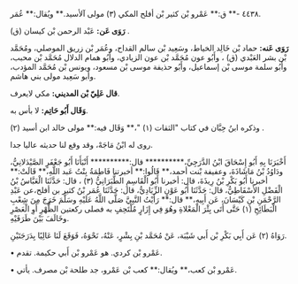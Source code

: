 ٤٤٣٨ -** ق:** عَمْرو بْن كثير بْن أفلح المكي (٣) مولى آلأسيد.** ويُقال:** عُمَر.

**رَوَى عَن:** عَبْد الرحمن بْن كيسان (ق) .

**رَوَى عَنه:** حماد بْن خَالِد الخياط، وسَعِيد بْن سالم القداح، وعُمَر بْن زريق الموصلي، ومُحَمَّد بْن بشر العَبْدي (ق) ، وأَبُو عون مُحَمَّد بْن عون الزيادي، وأَبُو همام الدلال مُحَمَّد بْن محبب، وأَبُو سلمة موسى بْن إسماعيل، وأَبُو حذيفة موسى بْن مسعود، ويونس بْن مُحَمَّد المؤدب، وأبو سَعِيد مولى بني هاشم.

**قال عَلِيّ بْن المديني:** مكي لايعرف.

**وَقَال أَبُو حَاتِم:** لا بأس به.

وذكره ابنُ حِبَّان في كتاب "الثقات (١) "،** وَقَال فيه:** مولى خالد ابن أسيد (٢) .

روى له ابْنُ مَاجَهْ، وقد وقع لنا حديثه عاليا جدا.

أَخْبَرَنَا بِهِ أَبُو إِسْحَاقَ ابْنُ الدَّرَجِيِّ،********** قال:********** أَنْبَأَنَا أَبُو جَعْفَرٍ الصَّيْدَلانِيُّ، ودَاوُدُ بْنُ مَاشَاذَةَ، وعفيفة بْنت أحمد،** قَالُوا:** أخبرتنا فَاطِمَةُ بِنْتُ عَبد اللَّهِ،** قَالَتْ:** أخبرنا أَبُو بَكْرِ بْنُ رِيذَةَ، قال: أخبرنا أَبُو الْقَاسِمِ الطَّبَرَانِيُّ (٣) ، قال: حَدَّثَنَا الْعَبَّاسُ بْنُ الْفَضْلِ الأَسْفَاطِيُّ، قال: حَدَّثَنَا أَبُو عَوْنٍ الزِّيَادِيُّ، قال: حَدَّثَنَا عُمَر بْنُ كثير بن أفلح،عن عَبْدِ الرَّحْمَنِ بْنِ كَيْسَانَ، عَن أَبِيهِ،** قال:** رَأَيْتُ النَّبِيَّ صَلَّى اللَّهُ عَلَيْهِ وسَلَّمَ خَرَجَ مِنَ شِعْبِ الْبَطَائِحِ (١) حَتَّى أَتَى بِئْرَ الْمَعْلاةِ وهُوَ فِي إِزَارٍ مُلْتَحِفٍ به فصلى ركعتين الظُّهْرِ أَوِ الْعَصْرِ وخَالَفَ بَيْنَ طَرَفَيْهِ.

رَوَاهُ (٢) عَن أَبِي بَكْرِ بْن أَبي شَيْبَة، عَنْ مُحَمَّد بْنِ بِشْرٍ، عَنْهُ، نَحْوَهُ، فَوَقَعَ لَنَا عَالِيًا بِدَرَجَتَيْنِ.

• عَمْرو بْن كردي. هو عَمْرو بْن أَبي حكيمة. تقدم.

• عَمْرو بْن كعب،** ويُقال:** كعب بْن عَمْرو، جد طلحة بْن مصرف. يأتي.